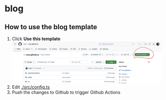 # blog

## How to use the blog template

1. Click **Use this template**
![se this template](./public/github.png)
1. Edit [./src/config.ts](./src/config.ts)
1. Push the changes to Github to trigger Github Actions
